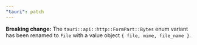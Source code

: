 ```yaml
---
"tauri": patch
---
```


**Breaking change:** The `tauri::api::http::FormPart::Bytes` enum variant has been renamed to `File` with a value object `{ file, mime, file_name }`.
